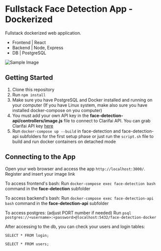 # Fullstack Face Detection App - Dockerized
Fullstack dockerized web application.

+ Frontend | React
+ Backend | Node, Express 
+ DB | PostgreSQL

![Sample Image](https://github.com/buyukkanber/fullstack-face-detection-dockerized/blob/main/ss.jpg)

## Getting Started

1. Clone this repository
2. Run `npm install`
3. Make sure you have PostgreSQL and Docker installed and running on your computer (If you have Linux system, make also sure you have installed docker-compose on you computer)
4. You must add your own API key in the **face-detection-api/controllers/image.js** file to connect to Clarifai API. You can grab Clarifai API key [here](https://www.clarifai.com/)
5. Run `docker-compose up --build` in face-detection and face-detection-api subfolders for the first setup phase or just run the `script.sh` file to build and run docker containers on detached mode


## Connecting to the App

Open your web browser and access the app `http://localhost:3000/`.
Register and insert your image link

To access frontend's bash: 
Run `docker-compose exec face-detection bash` command in the **face-detection** subfolder

To access backend's bash: 
Run `docker-compose exec face-detection-api bash` command in the **face-detection-api** subfolder

To access postgres: (adjust PORT number if needed) 
Run `psql postgres://<username>:<password>@localhost:5432/face-detection-docker`

After accessing to the db, you can check your users and login tables:
```
SELECT * FROM login;
```
```
SELECT * FROM users;
```
